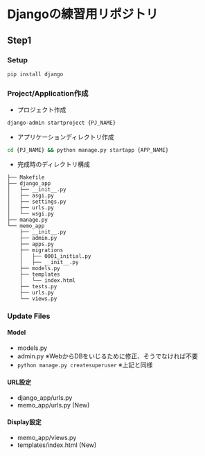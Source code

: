 # Djangoの練習用リポジトリ

## Step1
### Setup

```bash
pip install django
```

### Project/Application作成

- プロジェクト作成

```bash
django-admin startproject {PJ_NAME}
```

- アプリケーションディレクトリ作成

```bash
cd {PJ_NAME} && python manage.py startapp {APP_NAME}
```

- 完成時のディレクトリ構成
```text
├── Makefile
├── django_app
│   ├── __init__.py
│   ├── asgi.py
│   ├── settings.py
│   ├── urls.py
│   └── wsgi.py
├── manage.py
└── memo_app
    ├── __init__.py
    ├── admin.py
    ├── apps.py
    ├── migrations
    │   ├── 0001_initial.py
    │   ├── __init__.py
    ├── models.py
    ├── templates
    │   └── index.html
    ├── tests.py
    ├── urls.py
    └── views.py
```

### Update Files
#### Model
- models.py
- admin.py ※WebからDBをいじるために修正、そうでなければ不要
- `python manage.py createsuperuser` ※上記と同様

#### URL設定
- django_app/urls.py
- memo_app/urls.py (New)

#### Display設定
- memo_app/views.py
- templates/index.html (New)
